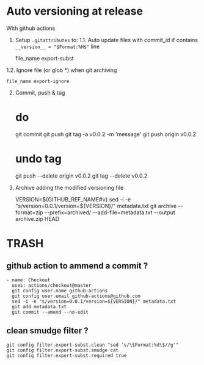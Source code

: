 # Auto versioning at release

With github actions

1. Setup `.gitattributes` to:
1.1. Auto update files with commit_id if contains `__version__ = "$Format:%H$"` line

    file_name export-subst

1.2. Ignore file (or glob *) when git archiving

    file_name export-ignore

2. Commit, push & tag

    # do
    git commit
    git push
    git tag -a v0.0.2 -m 'message'
    git push origin v0.0.2

    # undo tag
    git push --delete origin v0.0.2
    git tag --delete v0.0.2

3. Archive adding the modified versioning file

    VERSION=${GITHUB_REF_NAME#v}
    sed -i -e "s/version=0.0.1/version=${VERSION}/" metadata.txt
    git archive --format=zip --prefix=archived/ --add-file=metadata.txt --output archive.zip HEAD

# TRASH 
## github action to ammend a commit ?

    - name: Checkout
      uses: actions/checkout@master
      git config user.name github-actions
      git config user.email github-actions@github.com
      sed -i -e "s/version=0.0.1/version=${VERSION}/" metadata.txt
      git add metadata.txt
      git commit --amend --no-edit

## clean smudge filter ?

    git config filter.export-subst.clean "sed 's/\$Format:%d\$//g'"
    git config filter.export-subst.smudge cat
    git config filter.export-subst.required true
